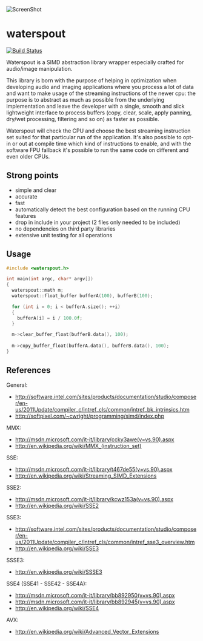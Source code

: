 ![ScreenShot](https://raw.github.com/kunitoki/waterspout/master/waterspout.png)

waterspout
==========

[![Build Status](https://api.travis-ci.org/kunitoki/waterspout.png)](https://travis-ci.org/kunitoki/waterspout)

Waterspout is a SIMD abstraction library wrapper especially crafted for
audio/image manipulation.

This library is born with the purpose of helping in optimization when developing
audio and imaging applications where you process a lot of data and want to make
usage of the streaming instructions of the newer cpu: the purpose is to abstract
as much as possible from the underlying implementation and leave the developer
with a single, smooth and slick lightweight interface to process buffers (copy,
clear, scale, apply panning, dry/wet processing, filtering and so on) as faster
as possible.

Waterspout will check the CPU and choose the best streaming instruction
set suited for that particular run of the application. It's also possible to
opt-in or out at compile time which kind of instructions to enable, and with
the software FPU fallback it's possible to run the same code on different and
even older CPUs.


Strong points
-------------
  * simple and clear
  * accurate
  * fast
  * automatically detect the best configuration based on the running CPU features
  * drop in include in your project (2 files only needed to be included)
  * no dependencies on third party libraries
  * extensive unit testing for all operations


Usage
-----

```C++
#include <waterspout.h>

int main(int argc, char* argv[])
{
  waterspout::math m;
  waterspout::float_buffer bufferA(100), bufferB(100);

  for (int i = 0; i < bufferA.size(); ++i)
  {
    bufferA[i] = i / 100.0f;
  }

  m->clear_buffer_float(bufferB.data(), 100);
  
  m->copy_buffer_float(bufferA.data(), bufferB.data(), 100);
}
```

References
----------

General:
  * http://software.intel.com/sites/products/documentation/studio/composer/en-us/2011Update/compiler_c/intref_cls/common/intref_bk_intrinsics.htm
  * http://softpixel.com/~cwright/programming/simd/index.php

MMX:
  * http://msdn.microsoft.com/it-it/library/ccky3awe(v=vs.90).aspx
  * http://en.wikipedia.org/wiki/MMX_(instruction_set)
  
SSE:
  * http://msdn.microsoft.com/it-it/library/t467de55(v=vs.90).aspx
  * http://en.wikipedia.org/wiki/Streaming_SIMD_Extensions

SSE2:
  * http://msdn.microsoft.com/it-it/library/kcwz153a(v=vs.90).aspx
  * http://en.wikipedia.org/wiki/SSE2

SSE3:
  * http://software.intel.com/sites/products/documentation/studio/composer/en-us/2011Update/compiler_c/intref_cls/common/intref_sse3_overview.htm
  * http://en.wikipedia.org/wiki/SSE3

SSSE3:
  * http://en.wikipedia.org/wiki/SSSE3

SSE4 (SSE41 - SSE42 - SSE4A):
  * http://msdn.microsoft.com/it-it/library/bb892950(v=vs.90).aspx
  * http://msdn.microsoft.com/it-it/library/bb892945(v=vs.90).aspx
  * http://en.wikipedia.org/wiki/SSE4

AVX:
  * http://en.wikipedia.org/wiki/Advanced_Vector_Extensions
